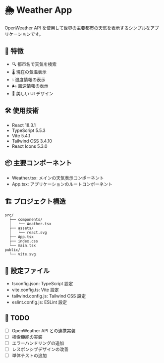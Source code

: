 # 🌦️ Weather App

OpenWeather API を使用して世界の主要都市の天気を表示するシンプルなアプリケーションです。

## 🚀 特徴

- 🔍 都市名で天気を検索
- 🌡️ 現在の気温表示
- 💧 湿度情報の表示
- 🌬️ 風速情報の表示
- 🎨 美しい UI デザイン

## 🛠️ 使用技術

- React 18.3.1
- TypeScript 5.5.3
- Vite 5.4.1
- Tailwind CSS 3.4.10
- React Icons 5.3.0

## 📦 主要コンポーネント

- Weather.tsx: メインの天気表示コンポーネント
- App.tsx: アプリケーションのルートコンポーネント

## 🏗️ プロジェクト構造

```shell
src/
  ├── components/
  │   └── Weather.tsx
  ├── assets/
  │   └── react.svg
  ├── App.tsx
  ├── index.css
  └── main.tsx
public/
  └── vite.svg
```

## 🔧 設定ファイル

- tsconfig.json: TypeScript 設定
- vite.config.ts: Vite 設定
- tailwind.config.js: Tailwind CSS 設定
- eslint.config.js: ESLint 設定

## 📝 TODO

- [ ] OpenWeather API との連携実装
- [ ] 検索機能の実装
- [ ] エラーハンドリングの追加
- [ ] レスポンシブデザインの改善
- [ ] 単体テストの追加
